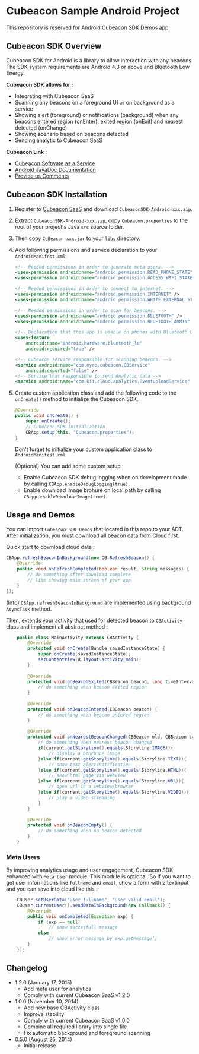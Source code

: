 # Cubeacon Sample Android Project #

This repository is reserved for Android Cubeacon SDK Demos app.

## Cubeacon SDK Overview ##
Cubeacon SDK for Android is a library to allow interaction with any beacons. The SDK system requirements are Android 4.3 or above and Bluetooth Low Energy. 

**Cubeacon SDK allows for :**

  - Integrating with Cubeacon SaaS
  - Scanning any beacons on a foreground UI or on background as a service
  - Showing alert (foreground) or notifications (background) when any beacons entered region (onEnter), exited region (onExit) and nearest detected (onChange)
  - Showing scenario based on beacons detected
  - Sending analytic to Cubeacon SaaS

**Cubeacon Link :**
 - [Cubeacon Software as a Service][CubeaconSaaS]
 - [Android JavaDoc Documentation][JavaDoc]
 - [Provide us Comments][Issue]

## Cubeacon SDK Installation ##
1. Register to [Cubeacon SaaS][CubeaconSaaS] and download `CubeaconSDK-Android-xxx.zip`.
2. Extract `CubeaconSDK-Android-xxx.zip`, copy `Cubeacon.properties` to the root of your project's Java `src` source folder.
3. Then copy `CuBeacon-xxx.jar` to your `libs` directory.
4. Add following permissions and service declaration to your `AndroidManifest.xml`:

    ```xml
    <!-- Needed permissions in order to generate meta users. -->
    <uses-permission android:name="android.permission.READ_PHONE_STATE"/>
    <uses-permission android:name="android.permission.ACCESS_WIFI_STATE"/>
    
    <!-- Needed permissions in order to connect to internet. -->
    <uses-permission android:name="android.permission.INTERNET" />
    <uses-permission android:name="android.permission.WRITE_EXTERNAL_STORAGE" />

    <!-- Needed permissions in order to scan for beacons. -->
    <uses-permission android:name="android.permission.BLUETOOTH" />
    <uses-permission android:name="android.permission.BLUETOOTH_ADMIN" />

    <!-- Declaration that this app is usable on phones with Bluetooth Low Energy. -->
    <uses-feature
        android:name="android.hardware.bluetooth_le"
        android:required="true" />
    ```
    
    ```xml
    <!-- Cubeacon service responsible for scanning beacons. -->
    <service android:name="com.eyro.cubeacon.CBService" 
        android:exported="false" />
    <!-- Service that responsible to send Analytic data -->
    <service android:name="com.kii.cloud.analytics.EventUploadService" />
    ```
7. Create custom application class and add the following code to the `onCreate()` method to initialize the Cubeacon SDK.
    ```java
    @Override
    public void onCreate() {
        super.onCreate();
        // Cubeacon SDK Initialization
        CBApp.setup(this, "Cubeacon.properties");
    }
    ```
    Don't forget to initialize your custom application class to `AndroidManifest.xml`

    (Optional) You can add some custom setup :
    * Enable Cubeacon SDK debug logging when on development mode by calling `CBApp.enableDebugLogging(true)`.
    * Enable download image brohure on local path by calling `CBapp.enableDownloadImage(true)`.

## Usage and Demos ##
You can import `Cubeacon SDK Demos` that located in this repo to your ADT. After initialization, you must download all beacon data from Cloud first.

Quick start to download cloud data :
```java
CBApp.refreshBeaconInBackground(new CB.RefreshBeacon() {
    @Override
    public void onRefreshCompleted(boolean result, String messages) {
        // do something after download complete
        // like showing main screen of your app
    }
});
```
(Info) `CBApp.refreshBeaconInBackground` are implemented using background `AsyncTask` method.

Then, extends your activity that used for detected beacon to `CBActivity` class and implement all abstract method :
```java
    public class MainActivity extends CBActivity {
        @Override
        protected void onCreate(Bundle savedInstanceState) {
            super.onCreate(savedInstanceState);
            setContentView(R.layout.activity_main);
        }
    
        @Override
        protected void onBeaconExited(CBBeacon beacon, long timeInterval) {
            // do something when beacon exited region
        }
    
        @Override
        protected void onBeaconEntered(CBBeacon beacon) {
            // do something when beacon entered region
        }
    
        @Override
        protected void onNearestBeaconChanged(CBBeacon old, CBBeacon current) {
            // do something when nearest beacon changed
            if(current.getStoryline().equals(Storyline.IMAGE)){
                // display a brochure image
            }else if(current.getStoryline().equals(Storyline.TEXT)){
                // show text alert/notification
            }else if(current.getStoryline().equals(Storyline.HTML)){
                // show html page via webview
            }else if(current.getStoryline().equals(Storyline.URL)){
                // open url in a webview/browser
            }else if(current.getStoryline().equals(Storyline.VIDEO)){
                // play a video streaming
            }
        }
        
        @Override
        protected void onBeaconEmpty() {
            // do something when no beacon detected
        }
    }
```

### Meta Users ###
By improving analytics usage and user engagement, Cubeacon SDK enhanced with `Meta User` module. This module is optional. So if you want to get user informations like `fullname` and `email`, show a form with 2 textinput and you can save into cloud like this :

```java
    CBUser.setUserData("User fullname", "User valid email");
    CBUser.currentUser().sendDataInBackground(new Callback() {
        @Override
        public void onCompleted(Exception exp) {
            if (exp == null)
                // show succesfull message
            else
                // show error message by exp.getMessage()
        }
    });
```

## Changelog ##
* 1.2.0 (January 17, 2015)
  - Add meta user for analytics
  - Comply with current Cubeacon SaaS v1.2.0
* 1.0.0 (November 10, 2014)
  - Add new base CBActivity class
  - Improve stability
  - Comply with current Cubeacon SaaS v1.0.0
  - Combine all required library into single file
  - Fix automatic background and foreground scanning
* 0.5.0 (August 25, 2014)
  - Initial release

[CubeaconSaaS]:http://developer.cubeacon.com
[JavaDoc]:http://docs.cubeacon.com/sdk/android/references/index.html
[Issue]:https://github.com/cubeacon/android-cubeacon-sample/issues